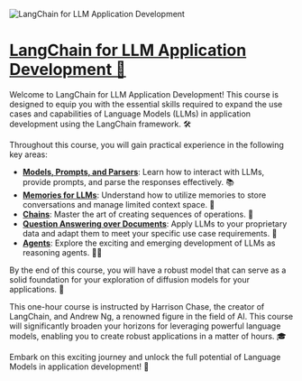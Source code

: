 ![LangChain for LLM Application Development](https://wordpress.deeplearning.ai/wp-content/uploads/2023/05/LangChain-DeepLearning_Short_Courses_Campaign_1200x628.png)

# [LangChain for LLM Application Development 🚀](https://www.deeplearning.ai/short-courses/langchain-for-llm-application-development/)

Welcome to LangChain for LLM Application Development! This course is designed to equip you with the essential skills required to expand the use cases and capabilities of Language Models (LLMs) in application development using the LangChain framework. 🛠️

Throughout this course, you will gain practical experience in the following key areas:

- **[Models, Prompts, and Parsers](./1_model_prompt_parser.ipynb)**: Learn how to interact with LLMs, provide prompts, and parse the responses effectively. 📚
- **[Memories for LLMs](./2_memory.ipynb)**: Understand how to utilize memories to store conversations and manage limited context space. 🧠
- **[Chains](./3_chains.ipynb)**: Master the art of creating sequences of operations. 🔗
- **[Question Answering over Documents](./4_QA.ipynb)**: Apply LLMs to your proprietary data and adapt them to meet your specific use case requirements. 📝
- **[Agents](./6_agents.ipynb)**: Explore the exciting and emerging development of LLMs as reasoning agents. 🕵️‍♂️

By the end of this course, you will have a robust model that can serve as a solid foundation for your exploration of diffusion models for your applications. 🎯

This one-hour course is instructed by Harrison Chase, the creator of LangChain, and Andrew Ng, a renowned figure in the field of AI. This course will significantly broaden your horizons for leveraging powerful language models, enabling you to create robust applications in a matter of hours. 🎓

Embark on this exciting journey and unlock the full potential of Language Models in application development! 🚀

